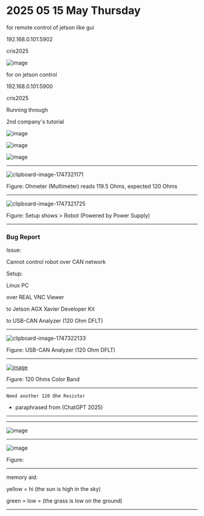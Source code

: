 # 2025 05 15 May Thursday

for remote control of jetson like gui

192.168.0.101:5902

cris2025

![image](https://github.com/user-attachments/assets/b8d52257-28fb-4229-878b-92663228754d)

for on jetson control

192.168.0.101:5900

cris2025

Running through

2nd company's tutorial

![image](https://github.com/user-attachments/assets/a9135338-d465-4eb2-a48a-7a9ab3ce9dfc)

![image](https://github.com/user-attachments/assets/47729e66-9019-4b74-822a-543b8ce85ec0)

![image](https://github.com/user-attachments/assets/b7445b84-7232-4425-b019-64c4d7a5e7d0)

____

![clipboard-image-1747321171](https://github.com/user-attachments/assets/6413122d-b362-444d-9929-f79cc27cdd63)

Figure: Ohmeter (Multimeter) reads 119.5 Ohms, expected 120 Ohms

____

![clipboard-image-1747321725](https://github.com/user-attachments/assets/741b96a5-1752-4aa4-aa0b-48e563c3a154)

Figure: Setup shows > Robot (Powered by Power Supply)

____

### Bug Report

Issue:

Cannot control robot over CAN network

Setup:

Linux PC 

over REAL VNC Viewer

to Jetson AGX Xavier Developer Kit

to USB-CAN Analyzer (120 Ohm DFLT)

____

![clipboard-image-1747322133](https://github.com/user-attachments/assets/0867edef-166a-4b03-98b8-d28aea8311f3)

Figure: USB-CAN Analyzer (120 Ohm DFLT)

____

[![image](https://github.com/user-attachments/assets/2073d282-b208-414b-b053-0d70fdf212db)](https://www.utmel.com/tools/band-resistor-color-code-calculator?id=20)

Figure: 120 Ohms Color Band

____

```text
Need another 120 Ohm Resistor
```

- paraphrased from (ChatGPT 2025)

____

____

![image](https://github.com/user-attachments/assets/354b3adb-41df-4d47-b93b-008f631e97d0)

____

![image](https://github.com/user-attachments/assets/34289741-6510-4613-ab20-9ba160460f4a)

Figure: 

____

memory aid:

yellow =  hi (the sun is high in the sky)

green = low = (the grass is low on the ground)

____
